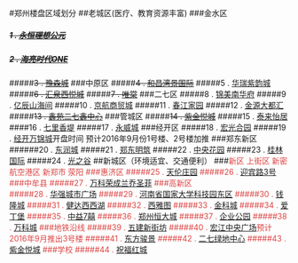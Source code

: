 #郑州楼盘区域划分
##老城区(医疗、教育资源丰富)
###金水区
##### ~~1 . [永恒理想公元](http://lixianggongyuanyh.fang.com/house/2510738767/housedetail.htm)~~
##### ~~2 . [海亮时代ONE](http://hailiangshidaione.fang.com/)~~
#####~~3 . [豫森城](http://yusencheng.fang.com/)~~
###中原区
#####~~4 . [和昌湾景国际](http://wanjingguojihc.fang.com/)~~
#####5 . [华瑞紫韵城](http://ziyunchenghr.fang.com/)
#####~~6 . [汇泉西悦城](http://xiyuechenghq.fang.com/house/2510769845/housedetail.htm)~~
#####~~7 . [唯棠](http://weitang0371.fang.com/house/2510147265/housedetail.htm)~~
###二七区
#####8 . [锦美南华府](http://nanhuafujm.fang.com/)
#####9 . [亿辰山海间](http://yichenshanhaijian.fang.com/)
#####10 . [京航商贸城](http://jinghangdayuecheng.fang.com/)
#####11 . [春江家园](http://chunjiangjiayuan0371.fang.com/)
#####12 . [金源大都汇](http://daduhuijy.fang.com/)
#####~~13 . [鑫苑二七鑫中心](http://xinyuanxinjia.fang.com/)~~
###管城区
#####~~14 . [紫金悦城](http://zijinyuecheng.fang.com/)~~
#####15 . [泰来怡居](http://tailaiyiju.fang.com/)
####16 . [七里香堤](http://qilixiangdi0371.fang.com/)
#####17 . [永威城](http://yongweicheng.fang.com/)
###经开区
#####18 . [宏光合园](http://hongguangheyuan.fang.com/)
#####19 . [经开万锦城](http://wanjinchengjk.fang.com/house/2510819753/housedetail.htm)开盘时间 预计2016年9月份1号楼、2号楼加推
###郑东新区
######20 . [东润城](http://dongruncheng.fang.com/)
#####21 . [郑东明筑](http://zhengdongmingzhu.fang.com/)
#####22 . [中央花园](http://zhongyanghuayuan0371.fang.com/)
#####23 . [桂林国际](http://jialinbincheng.fang.com/?from=xfmap_xfgg)
#####24 . [光之谷](http://guangzhigu.fang.com/house/2510147285/housedetail.htm)
##新城区（环境适宜、交通便利）
###<font color="DD4444">新区  上街区  新密  航空港区  新郑市  荥阳
###惠济区
#####25 . [天伦庄园](http://tianlunzhuangyuan0371.fang.com/)
#####26 . [迎宾路3号](http://tiandishanshuijian.fang.com/)
###中牟县
#####27 . [万科荣成兰乔圣菲](http://lanqiaoshengfeiwkrc.fang.com/)
###高新区  
#####28 . [华强城市广场](http://chengshiguangchanghq.fang.com/)
#####29 . [河南省国家大学科技园东区](http://hnsgjdxkjy.fang.com/)
#####30 . [钱隆城](http://qianlongcheng.fang.com/)
#####31 . [健达西西湖](http://xixihujd.fang.com/)
#####32 . [西雅图](http://xiyatu0371.fang.com/)
#####33 . [金科城](http://jinkecheng0371.fang.com/)
#####34 . [爱丁堡](http://aidingbao0371.fang.com/)
#####35 . [中益7囍](http://zhongyi7xi.fang.com/)
#####36 . [郑州恒大城](http://hengdachengzz.fang.com/)
#####37 . [企业公园](http://newhouse.zz.fang.com/house/2510723033.htm)
#####38 . [万科城](http://wankecheng0371.fang.com/)
###地铁沿线
#####39 . [五建新街坊](http://xinjiefangwj.fang.com/)
#####40 . [宏江中央广场](http://zhongyangguangchanghj0371.fang.com/)预计2016年9月推出3号楼
#####41 . [东方骏景](http://dongfangjunjing0371.fang.com/)
#####42 . [二七绿地中心](http://lvdizhongxineq.fang.com/)
#####43 . [紫金悦城](http://zijinyuecheng.fang.com/)
###学校
#####44 . [祝福红城](http://zhufuhongcheng.fang.com/house/2510717739/housedetail.htm)
